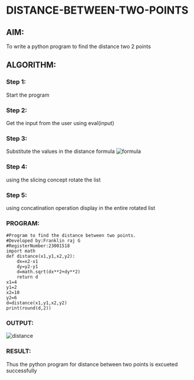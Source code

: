 # DISTANCE-BETWEEN-TWO-POINTS

## AIM:
To write a python program to find the distance two 2 points
## ALGORITHM:
### Step 1: 
Start the program
### Step 2: 
Get the input from the user using eval(input)
### Step 3: 
Substitute the values in the distance formula  ![formula](/formula.JPG)
### Step 4:
using the slicing concept rotate the list 
### Step 5: 
using concatination operation display in the entire rotated list
### PROGRAM:
```
#Program to find the distance between two points.
#Developed by:Franklin raj G 
#RegisterNumber:23001518
import math
def distance(x1,y1,x2,y2):
    dx=x2-x1
    dy=y2-y1
    d=math.sqrt(dx**2+dy**2)
    return d
x1=4
y1=2
x2=10
y2=6
d=distance(x1,y1,x2,y2)
print(round(d,2))
```
### OUTPUT:
![distance](https://github.com/franklinraj/DISTANCE-BETWEEN-TWO-POINTS/assets/148993740/8d0272ef-f34e-4e6f-802b-a79eb97ef616)

### RESULT:
Thus the python program for distance between two points is excueted successfully
